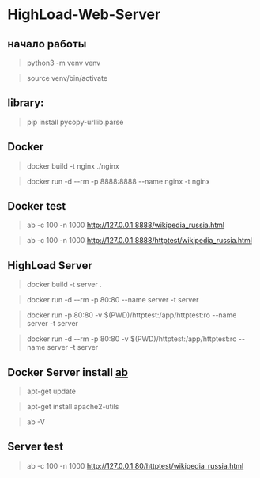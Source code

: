 # HighLoad-Web-Server

## начало работы

> python3 -m venv venv

> source venv/bin/activate

## library:

> pip install pycopy-urllib.parse

## Docker

> docker build -t nginx ./nginx

> docker run -d --rm -p 8888:8888 --name nginx -t nginx

## Docker test

> ab -c 100 -n 1000 http://127.0.0.1:8888/wikipedia_russia.html

> ab -c 100 -n 1000 http://127.0.0.1:8888/httptest/wikipedia_russia.html

## HighLoad Server

> docker build -t server .

> docker run -d --rm -p 80:80 --name server -t server 

> docker run -p 80:80 -v $(PWD)/httptest:/app/httptest:ro --name server -t server 

> docker run -d --rm -p 80:80 -v $(PWD)/httptest:/app/httptest:ro --name server -t server 

## Docker Server install [ab](https://bobcares.com/blog/apache-benchmark-install-ubuntu/)

> apt-get update

> apt-get install apache2-utils 

> ab -V

## Server test

> ab -c 100 -n 1000 http://127.0.0.1:80/httptest/wikipedia_russia.html